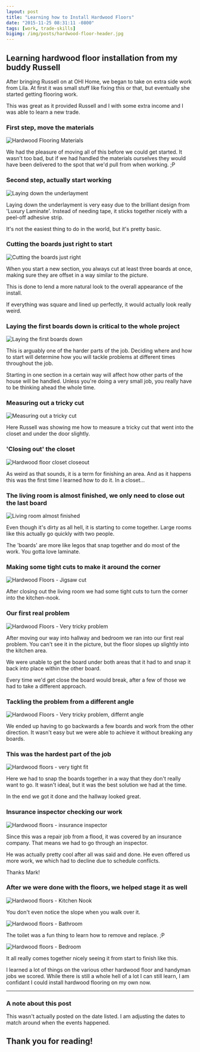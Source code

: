 ```yaml
---
layout: post
title: "Learning how to Install Hardwood Floors"
date: "2015-11-25 08:31:11 -0800"
tags: [work, trade-skills]
bigimg: /img/posts/hardwood-floor-header.jpg
---
```


## Learning hardwood floor installation from my buddy Russell

After bringing Russell on at OHI Home, we began to take on extra side work from Lila. At first it was small stuff like fixing this or that, but eventually she started getting flooring work.

This was great as it provided Russell and I with some extra income and I was able to learn a new trade.

### First step, move the materials

![Hardwood Flooring Materials](https://imgur.com/zKdbIig.jpg)

We had the pleasure of moving all of this before we could get started. It wasn't too bad, but if we had handled the materials ourselves they would have been delivered to the spot that we'd pull from when working. ;P

### Second step, actually start working

![Laying down the underlayment](https://imgur.com/fya8PlD.jpg)

Laying down the underlayment is very easy due to the brilliant design from 'Luxury Laminate'. Instead of needing tape, it sticks together nicely with a peel-off adhesive strip.

It's not the easiest thing to do in the world, but it's pretty basic.

### Cutting the boards just right to start

![Cutting the boards just right](https://imgur.com/NzRCKq4.jpg)

When you start a new section, you always cut at least three boards at once, making sure they are offset in a way similar to the picture.

This is done to lend a more natural look to the overall appearance of the install.

If everything was square and lined up perfectly, it would actually look really weird.

### Laying the first boards down is critical to the whole project

![Laying the first boards down](https://imgur.com/BHPcA4W.jpg)

This is arguably one of the harder parts of the job. Deciding where and how to start will determine how you will tackle problems at different times throughout the job.

Starting in one section in a certain way will affect how other parts of the house will be handled. Unless you're doing a very small job, you really have to be thinking ahead the whole time.

### Measuring out a tricky cut

![Measuring out a tricky cut](https://imgur.com/kHyz39k.jpg)

Here Russell was showing me how to measure a tricky cut that went into the closet and under the door slightly.

### 'Closing out' the closet

![Hardwood floor closet closeout](https://imgur.com/6EDhlaZ.jpg)

As weird as that sounds, it is a term for finishing an area. And as it happens this was the first time I learned how to do it. In a closet...

### The living room is almost finished, we only need to close out the last board

![Living room almost finished](https://imgur.com/uU48R4t.jpg)

Even though it's dirty as all hell, it is starting to come together. Large rooms like this actually go quickly with two people.

The 'boards' are more like legos that snap together and do most of the work. You gotta love laminate.

### Making some tight cuts to make it around the corner

![Hardwood Floors - Jigsaw cut](https://imgur.com/jeAW8L9.jpg)

After closing out the living room we had some tight cuts to turn the corner into the kitchen-nook.

### Our first real problem

![Hardwood Floors - Very tricky problem](https://imgur.com/gwQGSkL.jpg)

After moving our way into hallway and bedroom we ran into our first real problem. You can't see it in the picture, but the floor slopes up slightly into the kitchen area.

We were unable to get the board under both areas that it had to and snap it back into place within the other board.

Every time we'd get close the board would break, after a few of those we had to take a different approach.

### Tackling the problem from a different angle

![Hardwood Floors - Very tricky problem, differnt angle](https://imgur.com/fJqoaep.jpg)

We ended up having to go backwards a few boards and work from the other direction. It wasn't easy but we were able to achieve it without breaking any boards.

### This was the hardest part of the job

![Hardwood floors - very tight fit](https://imgur.com/LEkDAHn.jpg)

Here we had to snap the boards together in a way that they don't really want to go. It wasn't ideal, but it was the best solution we had at the time.

In the end we got it done and the hallway looked great.

### Insurance inspector checking our work

![Hardwood floors - insurance inspector](https://imgur.com/48Kofvu.jpg)

Since this was a repair job from a flood, it was covered by an insurance company. That means we had to go through an inspector.

He was actually pretty cool after all was said and done. He even offered us more work, we which had to decline due to schedule conflicts.

Thanks Mark!

### After we were done with the floors, we helped stage it as well

![Hardwood floors - Kitchen Nook](https://imgur.com/q4VmBPV.jpg)

You don't even notice the slope when you walk over it.

![Hardwood floors - Bathroom](https://imgur.com/oU5dfvb.jpg)

The toilet was a fun thing to learn how to remove and replace. ;P

![Hardwood floors - Bedroom](https://imgur.com/JJE1V6J.jpg)

It all really comes together nicely seeing it from start to finish like this.

I learned a lot of things on the various other hardwood floor and handyman jobs we scored. While there is still a whole hell of a lot I can still learn, I am confidant I could install hardwood flooring on my own now.

*****

### A note about this post

This wasn't actually posted on the date listed. I am adjusting the dates to match around when the events happened.

## Thank you for reading!
